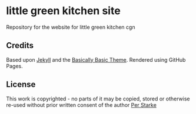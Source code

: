 # little green kitchen site

Repository for the website for little green kitchen cgn

## Credits

Based upon [Jekyll](https://jekyllrb.org) and the [Basically Basic Theme](https://github.com/mmistakes/jekyll-theme-basically-basic). Rendered using GitHub Pages.

## License
This work is copyrighted - no parts of it may be copied, stored or otherwise re-used without prior written consent
of the author [Per Starke](mailto:per@starke-team.de)
